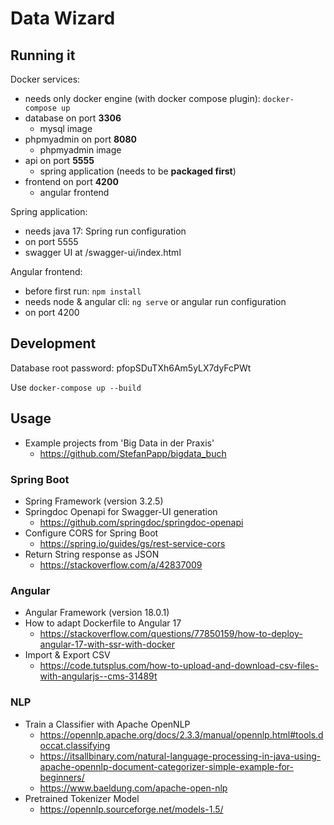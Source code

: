 # Data Wizard

## Running it
Docker services:
- needs only docker engine (with docker compose plugin): `docker-compose up`
- database on port <b>3306</b>
  - mysql image
- phpmyadmin on port <b>8080</b>
  - phpmyadmin image
- api on port <b>5555</b>
  - spring application (needs to be **packaged first**)
- frontend on port <b>4200</b>
  - angular frontend

Spring application:
- needs java 17: Spring run configuration
- on port 5555
- swagger UI at /swagger-ui/index.html

Angular frontend:
- before first run: `npm install`
- needs node & angular cli: `ng serve` or angular run configuration
- on port 4200

## Development
Database root password: pfopSDuTXh6Am5yLX7dyFcPWt

Use `docker-compose up --build`

## Usage
- Example projects from 'Big Data in der Praxis'
  - https://github.com/StefanPapp/bigdata_buch

### Spring Boot
- Spring Framework (version 3.2.5)
- Springdoc Openapi for Swagger-UI generation
  - https://github.com/springdoc/springdoc-openapi
- Configure CORS for Spring Boot
  - https://spring.io/guides/gs/rest-service-cors
- Return String response as JSON
  - https://stackoverflow.com/a/42837009

### Angular
- Angular Framework (version 18.0.1)
- How to adapt Dockerfile to Angular 17
  - https://stackoverflow.com/questions/77850159/how-to-deploy-angular-17-with-ssr-with-docker
- Import & Export CSV
  - https://code.tutsplus.com/how-to-upload-and-download-csv-files-with-angularjs--cms-31489t

### NLP
- Train a Classifier with Apache OpenNLP
  - https://opennlp.apache.org/docs/2.3.3/manual/opennlp.html#tools.doccat.classifying
  - https://itsallbinary.com/natural-language-processing-in-java-using-apache-opennlp-document-categorizer-simple-example-for-beginners/
  - https://www.baeldung.com/apache-open-nlp
- Pretrained Tokenizer Model
  - https://opennlp.sourceforge.net/models-1.5/